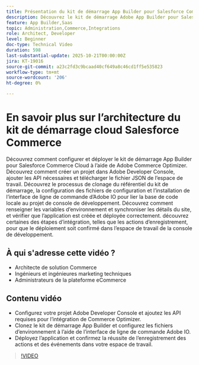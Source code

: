 ```yaml
---
title: Présentation du kit de démarrage App Builder pour Salesforce Commerce Cloud
description: Découvrez le kit de démarrage Adobe App Builder pour Salesforce Commerce Cloud avec Adobe Commerce Optimizer.
feature: App Builder,Saas
topic: Administration,Commerce,Integrations
role: Architect, Developer
level: Beginner
doc-type: Technical Video
duration: 598
last-substantial-update: 2025-10-21T00:00:00Z
jira: KT-19016
source-git-commit: a23c2fd3c9bcaad40cf649a8c46cd1ff5e535823
workflow-type: tm+mt
source-wordcount: '206'
ht-degree: 0%

---
```



# En savoir plus sur l’architecture du kit de démarrage cloud Salesforce Commerce

Découvrez comment configurer et déployer le kit de démarrage App Builder pour Salesforce Commerce Cloud à l’aide de Adobe Commerce Optimizer. Découvrez comment créer un projet dans Adobe Developer Console, ajouter les API nécessaires et télécharger le fichier JSON de l’espace de travail. Découvrez le processus de clonage du référentiel du kit de démarrage, la configuration des fichiers de configuration et l’installation de l’interface de ligne de commande d’Adobe IO pour lier la base de code locale au projet de console de développement. Découvrez comment renseigner les variables d’environnement et synchroniser les détails du site, et vérifier que l’application est créée et déployée correctement. découvrez certaines des étapes d’intégration, telles que les actions d’enregistrement, pour que le déploiement soit confirmé dans l’espace de travail de la console de développement.

## À qui s&#39;adresse cette vidéo ?

* Architecte de solution Commerce
* Ingénieurs et ingénieures marketing techniques
* Administrateurs de la plateforme eCommerce

## Contenu vidéo

* Configurez votre projet Adobe Developer Console et ajoutez les API requises pour l’intégration de Commerce Optimizer.
* Clonez le kit de démarrage App Builder et configurez les fichiers d’environnement à l’aide de l’interface de ligne de commande Adobe IO.
* Déployez l’application et confirmez la réussite de l’enregistrement des actions et des événements dans votre espace de travail.

>[!VIDEO](https://video.tv.adobe.com/v/3476084?captions=fre_fr&learn=on)
